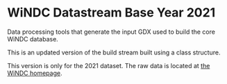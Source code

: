 # WiNDC Datastream Base Year 2021
Data processing tools that generate the input GDX used to build the core WiNDC database.

This is an updated version of the build stream built using a class structure. 

This version is only for the 2021 dataset. The raw data is located at [the WiNDC homepage](https://windc.wisc.edu/data_stream.html).

